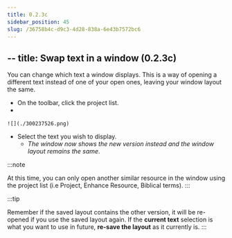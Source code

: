 ```yaml
---
title: 0.2.3c
sidebar_position: 45
slug: /36758b4c-d9c3-4d28-838a-6e43b7572bc6
---
```




## -- title: Swap text in a window (0.2.3c)


You can change which text a window displays. This is a way of opening a different text instead of one of your open ones, leaving your window layout the same.

- On the toolbar, click the project list.
- 

	![](./300237526.png)

- Select the text you wish to display.
	- _The window now shows the new version instead and the window layout remains the same_.

:::note


At this time, you can only open another similar resource in the window using the project list (i.e Project, Enhance Resource, Biblical terms). :::


:::tip


Remember if the saved layout contains the other version, it will be re-opened if you use the saved layout again. If the **current text** selection is what you want to use in future, **re-save the layout** as it currently is. :::

